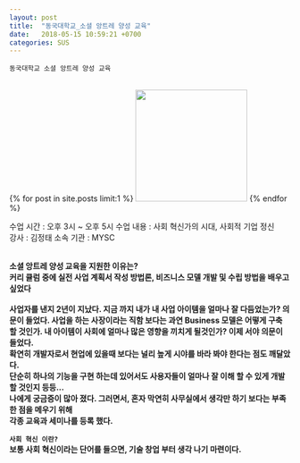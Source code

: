 ```yaml
---
layout: post
title:  "동국대학교_소셜 앙트레 양성 교육"
date:   2018-05-15 10:59:21 +0700
categories: SUS
---
```

`동국대학교 소셜 앙트레 양성 교육`

<br>
{% for post in site.posts limit:1 %}
<img src="https://paypulse.github.io/assets/images/social1.png" width="200" height="200"/>  
{% endfor %}

수업 시간 : 오후 3시 ~ 오후 5시
수업 내용 : 사회 혁신가의 시대, 사회적 기업 정신
<br>
강사 : 김정태
소속 기관 : MYSC

<br>
<b>소셜 앙트레 양성 교육을 지원한 이유는?</br>
커리 큘럼 중에 실전 사업 계획서 작성 방법론, 비즈니스 모델 개발 및 수립 방법을 배우고 싶었다 <br>
<br>
사업자를 낸지 2년이 지났다. 지금 까지 내가 내 사업 아이템을 얼마나 잘 다듬었는가? 의문이 들었다.
사업을 하는 사장이라는 직함 보다는 과연 Business 모델은 어떻게 구축 할 것인가.  내 아이템이 사회에
얼마나 많은 영향을 끼치게 될것인가? 이제 서야 의문이 들었다. <br>
확연히 개발자로서 현업에 있을때 보다는 널리 높게 시야를 바라 봐야 한다는 점도 깨달았다. <br>
단순히 하나의 기능을 구현 하는데 있어서도 사용자들이 얼마나 잘 이해 할 수 있게 개발 할 것인지 등등... <br>
나에게 궁금증이 많아 졌다. 그러면서, 혼자 막연히 사무실에서 생각만 하기 보다는 부족한 점을 메우기 위해<br>
각종 교육과 세미나를 등록 했다. <br>

`사회 혁신 이란?`<br>
보통 사회 혁신이라는 단어를 들으면, 기술 창업 부터 생각 나기 마련이다.
